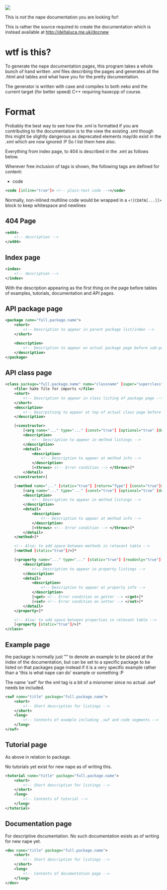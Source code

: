 ![](http://deltaluca.me.uk/obiwan.jpg)

This is _not_ the nape documentation you are looking for!

This is rather the source required to create the documentation which is instead available at http://deltaluca.me.uk/docnew

# wtf is this?

To generate the nape documentation pages, this program takes a whole bunch of hand written .xml files describing the pages and generates all the .html and tables and what have you for the pretty documentation.

The generator is written with caxe and compiles to both neko and the current target (for better speed) C++ requiring haxecpp of course.

# Format

Probably the best way to see how the .xml is formatted if you are contributing to the documentation is to the view the existing .xml though this might be slightly dangerous as deprecated elements may/do exist in the .xml which are now ignored :P So I list them here also.

Everything from index page, to 404 is described in the .xml as follows below.

Wherever free inclusion of tags is shown, the following tags are defined for content:

+	code
```xml
<code [inline="true"]> <!-- plain-text code --></code>
```
Normally, non-inlined multiline code would be wrapped in a `<![CDATA[...]]>` block to keep whitespace and newlines

## 404 Page

```xml
<e404>
	<!-- description -->
</e404>
```

## Index page

```xml
<index>
	<!-- description -->
</index>
```

With the description appearing as the first thing on the page before tables of examples, tutorials, documentation and API pages.

## API package page

```xml
<package name="full.package.name">
	<short>
		<!-- Description to appear in parent package list/index -->
	</short>

	<description>
		<!-- Description to appear on actual package page before sub-package + class listings -->
	</description>
</package>
```

## API class page

```xml
<class package="full.package.name" name="classname" [super="superclass"]>
	<file> haXe file for imports </file>
	<short>
		<!-- Description to appear in class listing of package page -->
	</short>
	<description>
		<!-- Descrpitiong to appear at top of actual class page before listings -->
	</description>

	[<constructor>
		[<arg name="..." type="..." [const="true"] [optional="true" [default="value"]]/>]*
		<description>
			<!-- Description to appear in method listings -->
		</description>
		<detail>
			<description>
				<!-- Description to appear at method info -->
			</description>
			[<throws> <!-- Error condition --> </throws>]*
		</detail>
	</constructor>]

	[<method name="..." [static="true"] [return="Type"] [const="true"]>
		[<arg name="..." type="..." [const="true"] [optional="true" [default="value"]]/>]*
		<description>
			<!-- Description to appear in method listings -->
		</description>
		<detail>
			<description>
				<!-- Description to appear at method info -->
			</description>
			[<throws> <!-- Error condition --> </throws>]*
		</detail>
	</method>]*

	<!-- Also; to add space between methods in relevant table -->
	[<method [static="true"]/>]*

	[<property name="..." type="..." [static="true"] [readonly="true"] [value="intial value"]>
		<description>
			<!-- Description to appear in property listings -->
		</description>
		<detail>
			<description>
				<!-- Description to appear at property info -->
			</description>
			[<get> <!-- Error condition on getter --> </get>]*
			[<set> <!-- Error condition on setter --> </set>]*
		</detail>
	</property>]*

	<!-- Also; to add space between properties in relevant table -->
	[<property [static="true"]/>]*
</class>
```

## Example page

the package is normally just "" to denote an example to be placed at the index of the documentation, but can be set to a specific package to be listed on that packages page instead if it is a very specific example rather than a 'this is what nape can do' example or something :P

The name 'swf' for the xml tag is a bit of a misnomer since no actual .swf needs be included.

```xml
<swf name="title" package="full.package.name">
	<short>
		<!-- Short description for listings -->
	</short>
	<long>
		<!-- Contents of example including .swf and code segments -->
	</long>
</swf>
```

## Tutorial page

As above in relation to package.

No tutorials yet exist for new nape as of writing this.

```xml
<tutorial name="title" package="full.package.name">
	<short>
		<!-- Short description for listings -->
	</short>
	<long>
		<!-- Contents of tutorial -->
	</long>
</tutorial>
```

## Documentation page

For descriptive documentation. No such documentation exists as of writing for new nape yet.

```xml
<doc name="title" package="full.package.name">
	<short>
		<!-- Short description for listings -->
	</short>
	<long>
		<!-- Contents of documentation page -->
	</long>
</doc>
```
